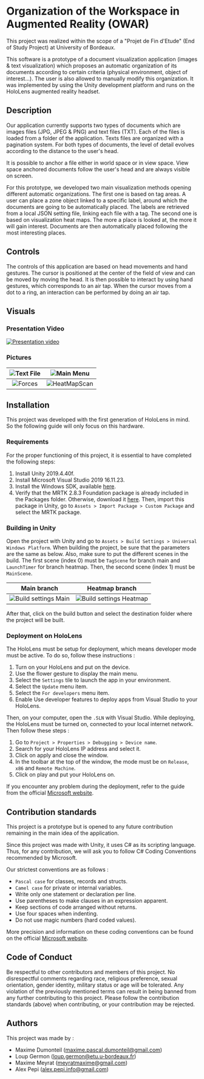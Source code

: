 # Organization of the Workspace in Augmented Reality (OWAR)

This project was realized within the scope of a "Projet de Fin d'Etude" (End of Study Project) at University of Bordeaux.

This software is a prototype of a document visualization application (images & text visualization) which proposes an automatic organization of its documents according to certain criteria (physical environment, object of interest...). The user is also allowed to manually modify this organization. It was implemented by using the Unity development platform and runs on the HoloLens augmented reality headset.

## Description

Our application currently supports two types of documents which are images files (JPG, JPEG & PNG) and text files (TXT). Each of the files is loaded from a folder of the application. Texts files are organized with a pagination system. For both types of documents, the level of detail evolves according to the distance to the user's head.

It is possible to anchor a file either in world space or in view space. View space anchored documents follow the user's head and are always visible on screen.  

For this prototype, we developed two main visualization methods opening different automatic organizations. The first one is based on tag areas. A user can place a zone object linked to a specific label, around which the documents are going to be automatically placed. 
The labels are retrieved from a local JSON setting file, linking each file with a tag. The second one is based on visualization heat maps. The more a place is looked at, the more it will gain interest. Documents are then automatically placed following the most interesting places.  

## Controls

The controls of this application are based on head movements and hand gestures. The cursor is positioned at the center of the field of view and can be moved by moving the head. It is then possible to interact by using hand gestures, which corresponds to an air tap. When the cursor moves from a dot to a ring, an interaction can be performed by doing an air tap.  

## Visuals

### Presentation Video

[![Presentation video](https://img.youtube.com/vi/Cn3_thKMAy4/0.jpg)](https://www.youtube.com/watch?v=Cn3_thKMAy4)

### Pictures

![Text File](Images/TextFile.png)  |  ![Main Menu](Images/MainMenu.png)
:-------------------------:|:-------------------------:
![Forces](Images/Forces.png)  |  ![HeatMapScan](Images/HeatMapScan.png)


## Installation

This project was developed with the first generation of HoloLens in mind. So the following guide will only focus on this hardware. 

### Requirements

For the proper functioning of this project, it is essential to have completed the following steps:
1. Install Unity 2019.4.40f.
2. Install Microsoft Visual Studio 2019 16.11.23.
3. Install the Windows SDK, available [here](https://developer.microsoft.com/en-US/windows/downloads/windows-sdk/).
4. Verify that the MRTK 2.8.3 Foundation package is already included in the Packages folder. Otherwise, download it [here](https://github.com/Microsoft/MixedRealityToolkit-Unity/releases). Then, import this package in Unity, go to `Assets > Import Package > Custom Package` and select the MRTK package.

### Building in Unity

Open the project with Unity and go to `Assets > Build Settings > Universal Windows Platform`. When building the project, be sure that the parameters are the same as below. Also, make sure to put the different scenes in the build. The first scene (index 0) must be `TagScene` for branch main and `LaunchTimer` for branch heatmap. Then, the second scene (index 1) must be `MainScene`. 

Main branch            |  Heatmap branch
:-------------------------:|:-------------------------:
![Build settings Main](Images/BuildSettingsMain.png)  |  ![Build settings Heatmap](Images/BuildSettingsHeatmap.png)


After that, click on the build button and select the destination folder where the project will be built.

### Deployment on HoloLens

The HoloLens must be setup for deployment, which means developer mode must be active. To do so, follow these instructions : 
1. Turn on your HoloLens and put on the device.
2. Use the flower gesture to display the main menu.
3. Select the `Settings` tile to launch the app in your environment.
4. Select the `Update` menu item.
5. Select the `For developers` menu item.
6. Enable Use developer features to deploy apps from Visual Studio to your HoloLens.

Then, on your computer, open the `.SLN` with Visual Studio. While deploying, the HoloLens must be turned on, connected to your local internet network. Then follow these steps :
1. Go to `Project > Properties > Debugging > Device name`.
2. Search for your HoloLens IP address and select it.
3. Click on apply and close the window.
4. In the toolbar at the top of the window, the mode must be on `Release`, `x86` and `Remote Machine`. 
5. Click on play and put your HoloLens on.

If you encounter any problem during the deployment, refer to the guide from the official [Microsoft website](https://learn.microsoft.com/en-us/windows/mixed-reality/develop/advanced-concepts/using-visual-studio?tabs=hl2).


## Contribution standards

This project is a prototype but is opened to any future contribution remaining in the main idea of the application.

Since this project was made with Unity, it uses C# as its scripting language. Thus, for any contribution, we will ask you to follow C# Coding Conventions recommended by Microsoft. 

Our strictest conventions are as follows :

* `Pascal case` for classes, records and structs.
* `Camel case` for private or internal variables. 
* Write only one statement or declaration per line.
* Use parentheses to make clauses in an expression apparent.
* Keep sections of code arranged without returns.
* Use four spaces when indenting.
* Do not use magic numbers (hard coded values).

More precision and information on these coding conventions can be found on the official [Microsoft website](https://learn.microsoft.com/en-us/dotnet/csharp/fundamentals/coding-style/coding-conventions). 

## Code of Conduct

Be respectful to other contributors and members of this project. No disrespectful comments regarding race, religious preference, sexual orientation, gender identity, military status or age will be tolerated. Any violation of the previously mentioned terms can result in being banned from any further contributing to this project. Please follow the contribution standards (above) when contributing, or your contribution may be rejected.

## Authors

This project was made by :
* Maxime Dumonteil (<maxime.pascal.dumonteil@gmail.com>)
* Loup Germon (<loup.germon@etu.u-bordeaux.fr>)
* Maxime Meyrat (<meyratmaxime@gmail.com>)
* Alex Pepi (<alex.pepi.info@gmail.com>)
